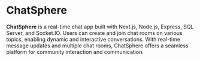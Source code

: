 # ChatSphere
**ChatSphere** is a real-time chat app built with Next.js, Node.js, Express, SQL Server, and Socket.IO. Users can create and join chat rooms on various topics, enabling dynamic and interactive conversations. With real-time message updates and multiple chat rooms, ChatSphere offers a seamless platform for community interaction and communication.
